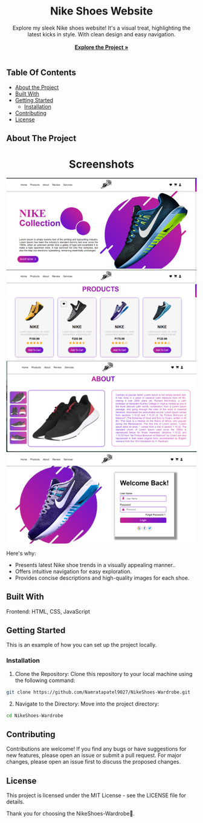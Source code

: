 <p align="center">
  <h1 align="center">Nike Shoes Website</h1>

  <p align="center">
     Explore my sleek Nike shoes website! It's a visual treat, highlighting the latest kicks in style. With clean design and easy navigation.
    <br/>
    <br/>
    <a href="https://github.com/Namratapatel9027/NikeShoes-Wardrobe"><strong>Explore the Project »</strong></a>
    <br/>
    <br/>
  </p>
</p>

## Table Of Contents

* [About the Project](#about-the-project)
* [Built With](#built-with)
* [Getting Started](#getting-started)
  * [Installation](#installation)
* [Contributing](#contributing)
* [License](#license)

## About The Project

<h1 align="center">Screenshots</h1>

<!-- Add screenshots of your web application -->
![Screen Shot](image/SW!.png)
![Screen Shot](image/SW2.png)
![Screen Shot](image/SW3.png)
![Screen Shot](image/SW4.png)

Here's why:

* Presents latest Nike shoe trends in a visually appealing manner..
* Offers intuitive navigation for easy exploration.
* Provides concise descriptions and high-quality images for each shoe.

## Built With

Frontend: HTML, CSS, JavaScript
## Getting Started

This is an example of how you can set up the project locally.

### Installation

1. Clone the Repository: Clone this repository to your local machine using the following command:

```sh
git clone https://github.com/Namratapatel9027/NikeShoes-Wardrobe.git
```

2. Navigate to the Directory: Move into the project directory:

```sh
cd NikeShoes-Wardrobe
```

## Contributing

Contributions are welcome! If you find any bugs or have suggestions for new features, please open an issue or submit a pull request. For major changes, please open an issue first to discuss the proposed changes.

## License

This project is licensed under the MIT License - see the LICENSE file for details.

Thank you for choosing the NikeShoes-Wardrobe🚀.
